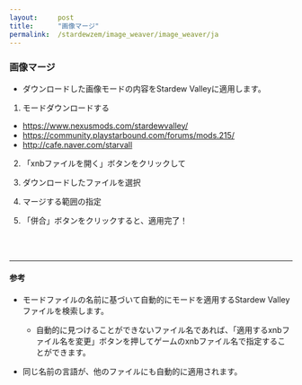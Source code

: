 ```yaml
---
layout:     post
title:      "画像マージ"
permalink:  /stardewzem/image_weaver/image_weaver/ja
---
```


### **画像マージ**

* ダウンロードした画像モードの内容をStardew Valleyに適用します。

1. モードダウンロードする
  * https://www.nexusmods.com/stardewvalley/
  * https://community.playstarbound.com/forums/mods.215/
  * http://cafe.naver.com/starvall

2. 「xnbファイルを開く」ボタンをクリックして

3. ダウンロードしたファイルを選択

4. マージする範囲の指定

5. 「併合」ボタンをクリックすると、適用完了！

<br/>
<br/>

---
#### **参考**

* モードファイルの名前に基づいて自動的にモードを適用するStardew Valleyファイルを検索します。
  * 自動的に見つけることができないファイル名であれば、「適用するxnbファイル名を変更」ボタンを押してゲームのxnbファイル名で指定することができます。 

* 同じ名前の言語が、他のファイルにも自動的に適用されます。

<br/>
<br/>
